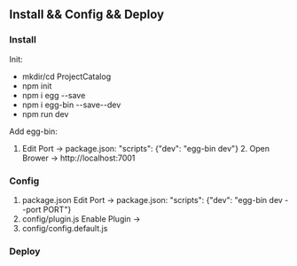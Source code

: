 ## Install && Config && Deploy
### Install
  Init:
  * mkdir/cd ProjectCatalog
  * npm init
  * npm i egg --save
  * npm i egg-bin --save--dev
  * npm run dev

  Add egg-bin:
  1. Edit Port -> package.json:  "scripts": {"dev": "egg-bin dev"}
	2. Open Brower -> http://localhost:7001
### Config
  1. package.json
    Edit Port -> package.json:  "scripts": {"dev": "egg-bin dev --port PORT"}
  2. config/plugin.js
    Enable Plugin -> 
  3. config/config.default.js

### Deploy


	

 
